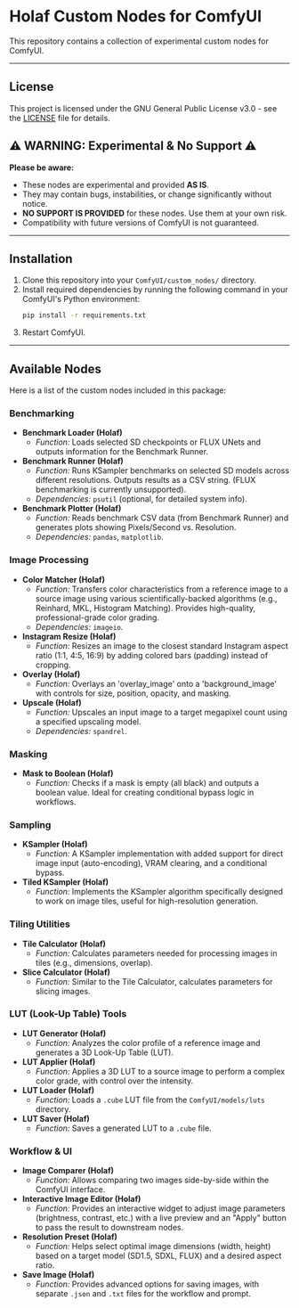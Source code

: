 # Holaf Custom Nodes for ComfyUI

This repository contains a collection of experimental custom nodes for ComfyUI.

---

## License

This project is licensed under the GNU General Public License v3.0 - see the [LICENSE](LICENSE) file for details.

## ⚠️ WARNING: Experimental & No Support ⚠️

**Please be aware:**

*   These nodes are experimental and provided **AS IS**.
*   They may contain bugs, instabilities, or change significantly without notice.
*   **NO SUPPORT IS PROVIDED** for these nodes. Use them at your own risk.
*   Compatibility with future versions of ComfyUI is not guaranteed.

---

## Installation

1.  Clone this repository into your `ComfyUI/custom_nodes/` directory.
2.  Install required dependencies by running the following command in your ComfyUI's Python environment:
    ```bash
    pip install -r requirements.txt
    ```
3.  Restart ComfyUI.

---

## Available Nodes

Here is a list of the custom nodes included in this package:

### Benchmarking
*   **Benchmark Loader (Holaf)**
    *   *Function:* Loads selected SD checkpoints or FLUX UNets and outputs information for the Benchmark Runner.
*   **Benchmark Runner (Holaf)**
    *   *Function:* Runs KSampler benchmarks on selected SD models across different resolutions. Outputs results as a CSV string. (FLUX benchmarking is currently unsupported).
    *   *Dependencies:* `psutil` (optional, for detailed system info).
*   **Benchmark Plotter (Holaf)**
    *   *Function:* Reads benchmark CSV data (from Benchmark Runner) and generates plots showing Pixels/Second vs. Resolution.
    *   *Dependencies:* `pandas`, `matplotlib`.

### Image Processing
*   **Color Matcher (Holaf)**
    *   *Function:* Transfers color characteristics from a reference image to a source image using various scientifically-backed algorithms (e.g., Reinhard, MKL, Histogram Matching). Provides high-quality, professional-grade color grading.
    *   *Dependencies:* `imageio`.
*   **Instagram Resize (Holaf)**
    *   *Function:* Resizes an image to the closest standard Instagram aspect ratio (1:1, 4:5, 16:9) by adding colored bars (padding) instead of cropping.
*   **Overlay (Holaf)**
    *   *Function:* Overlays an 'overlay_image' onto a 'background_image' with controls for size, position, opacity, and masking.
*   **Upscale (Holaf)**
    *   *Function:* Upscales an input image to a target megapixel count using a specified upscaling model.
    *   *Dependencies:* `spandrel`.

### Masking
*   **Mask to Boolean (Holaf)**
    *   *Function:* Checks if a mask is empty (all black) and outputs a boolean value. Ideal for creating conditional bypass logic in workflows.

### Sampling
*   **KSampler (Holaf)**
    *   *Function:* A KSampler implementation with added support for direct image input (auto-encoding), VRAM clearing, and a conditional bypass.
*   **Tiled KSampler (Holaf)**
    *   *Function:* Implements the KSampler algorithm specifically designed to work on image tiles, useful for high-resolution generation.

### Tiling Utilities
*   **Tile Calculator (Holaf)**
    *   *Function:* Calculates parameters needed for processing images in tiles (e.g., dimensions, overlap).
*   **Slice Calculator (Holaf)**
    *   *Function:* Similar to the Tile Calculator, calculates parameters for slicing images.

### LUT (Look-Up Table) Tools
*   **LUT Generator (Holaf)**
    *   *Function:* Analyzes the color profile of a reference image and generates a 3D Look-Up Table (LUT).
*   **LUT Applier (Holaf)**
    *   *Function:* Applies a 3D LUT to a source image to perform a complex color grade, with control over the intensity.
*   **LUT Loader (Holaf)**
    *   *Function:* Loads a `.cube` LUT file from the `ComfyUI/models/luts` directory.
*   **LUT Saver (Holaf)**
    *   *Function:* Saves a generated LUT to a `.cube` file.

### Workflow & UI
*   **Image Comparer (Holaf)**
    *   *Function:* Allows comparing two images side-by-side within the ComfyUI interface.
*   **Interactive Image Editor (Holaf)**
    *   *Function:* Provides an interactive widget to adjust image parameters (brightness, contrast, etc.) with a live preview and an "Apply" button to pass the result to downstream nodes.
*   **Resolution Preset (Holaf)**
    *   *Function:* Helps select optimal image dimensions (width, height) based on a target model (SD1.5, SDXL, FLUX) and a desired aspect ratio.
*   **Save Image (Holaf)**
    *   *Function:* Provides advanced options for saving images, with separate `.json` and `.txt` files for the workflow and prompt.